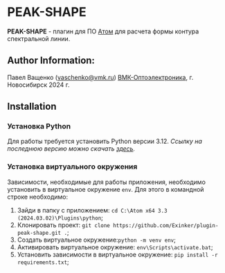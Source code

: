 # PEAK-SHAPE

**PEAK-SHAPE** - плагин для ПО [Атом](https://www.vmk.ru/product/programmnoe_obespechenie/atom.html) для расчета формы контура спектральной линии.


## Author Information:
Павел Ващенко (vaschenko@vmk.ru)
[ВМК-Оптоэлектроника](https://www.vmk.ru/), г. Новосибирск 2024 г.

## Installation
### Установка Python
Для работы требуется установить Python версии 3.12. *Ссылку на последнюю версию можно скачать [здесь](https://www.python.org/downloads/).*


### Установка виртуального окружения
Зависимости, необходимые для работы приложения, необходимо установить в виртуальное окружение `env`. Для этого в командной строке необходимо:
1. Зайди в папку с приложением: `cd C:\Atom x64 3.3 (2024.03.02)\Plugins\python`;
2. Клонировать проект: `git clone https://github.com/Exinker/plugin-peak-shape.git .`;
3. Создать виртуальное окружение:`python -m venv env`;
4. Активировать виртуальное окружение: `env\Scripts\activate.bat`;
5. Установить зависимости в виртуальное окружение: `pip install -r requirements.txt`;
